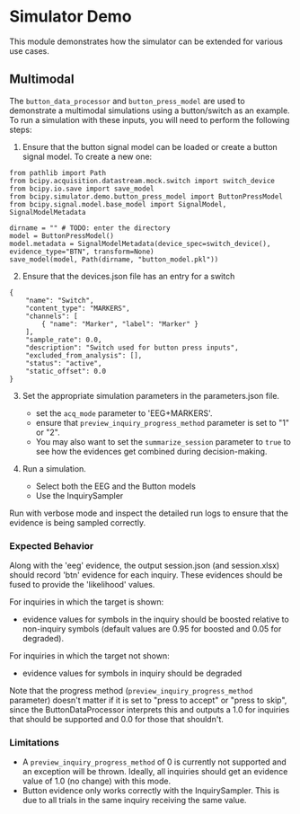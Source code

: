 # Simulator Demo

This module demonstrates how the simulator can be extended for various use cases.


## Multimodal

The `button_data_processor` and `button_press_model` are used to demonstrate a multimodal simulations using a button/switch as an example. To run a simulation with these inputs, you will need to perform the following steps:

1. Ensure that the button signal model can be loaded or create a button signal model. To create a new one:

```
from pathlib import Path
from bcipy.acquisition.datastream.mock.switch import switch_device
from bcipy.io.save import save_model
from bcipy.simulator.demo.button_press_model import ButtonPressModel
from bcipy.signal.model.base_model import SignalModel, SignalModelMetadata

dirname = "" # TODO: enter the directory
model = ButtonPressModel()
model.metadata = SignalModelMetadata(device_spec=switch_device(), evidence_type="BTN", transform=None)
save_model(model, Path(dirname, "button_model.pkl"))
```

2. Ensure that the devices.json file has an entry for a switch

```
{
    "name": "Switch",
    "content_type": "MARKERS",
    "channels": [
        { "name": "Marker", "label": "Marker" }
    ],
    "sample_rate": 0.0,
    "description": "Switch used for button press inputs",
    "excluded_from_analysis": [],
    "status": "active",
    "static_offset": 0.0
}
```

3. Set the appropriate simulation parameters in the parameters.json file.

    - set the `acq_mode` parameter to 'EEG+MARKERS'.
    - ensure that `preview_inquiry_progress_method` parameter is set to "1" or "2".
    - You may also want to set the `summarize_session` parameter to `true` to see how the evidences get combined during decision-making.

4. Run a simulation.

    - Select both the EEG and the Button models
    - Use the InquirySampler

Run with verbose mode and inspect the detailed run logs to ensure that the evidence is being sampled correctly.

### Expected Behavior

Along with the 'eeg' evidence, the output session.json (and session.xlsx) should record 'btn' evidence for each inquiry. These evidences should be fused
to provide the 'likelihood' values.

For inquiries in which the target is shown:

- evidence values for symbols in the inquiry should be boosted relative to non-inquiry symbols (default values are 0.95 for boosted and 0.05 for degraded).

For inquiries in which the target not shown:

- evidence values for symbols in inquiry should be degraded

Note that the progress method (`preview_inquiry_progress_method` parameter) doesn't matter if it is set to "press to accept" or "press to skip", since the ButtonDataProcessor interprets this and outputs a 1.0 for inquiries that should be supported and 0.0 for those that shouldn't.

### Limitations

- A `preview_inquiry_progress_method` of 0 is currently not supported and an exception will be thrown. Ideally, all inquiries should get an evidence value of 1.0 (no change) with this mode.
- Button evidence only works correctly with the InquirySampler. This is due to all trials in the same inquiry receiving the same value.
